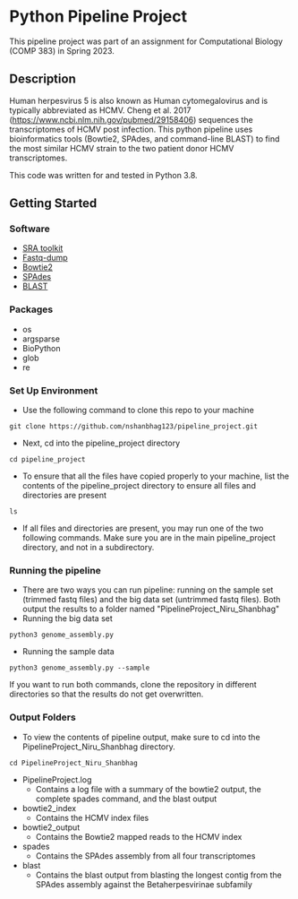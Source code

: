 # Python Pipeline Project

This pipeline project was part of an assignment for Computational Biology (COMP 383) in Spring 2023.

## Description

Human herpesvirus 5 is also known as Human cytomegalovirus and is typically abbreviated as HCMV. Cheng et al. 2017
(https://www.ncbi.nlm.nih.gov/pubmed/29158406) sequences the transcriptomes of HCMV post infection. This python pipeline uses bioinformatics tools (Bowtie2, SPAdes, and command-line BLAST) to find the most similar HCMV strain to the two patient donor HCMV transcriptomes. 

This code was written for and tested in Python 3.8.

## Getting Started

### Software

* [SRA toolkit](https://github.com/ncbi/sra-tools)
* [Fastq-dump](https://rnnh.github.io/bioinfo-notebook/docs/fastq-dump.html)
* [Bowtie2](https://github.com/BenLangmead/bowtie2)
* [SPAdes](https://github.com/ablab/spades)
* [BLAST](https://www.ncbi.nlm.nih.gov/books/NBK279690/)

### Packages
* os
* argsparse
* BioPython
* glob
* re

### Set Up Environment

* Use the following command to clone this repo to your machine
```
git clone https://github.com/nshanbhag123/pipeline_project.git
```
* Next, cd into the pipeline_project directory
```
cd pipeline_project
```
* To ensure that all the files have copied properly to your machine, list the contents of the pipeline_project directory to ensure all files and directories are present
```
ls 
```
* If all files and directories are present, you may run one of the two following commands. Make sure you are in the main pipeline_project directory, and not in a subdirectory. 


### Running the pipeline
* There are two ways you can run pipeline: running on the sample set (trimmed fastq files) and the big data set (untrimmed fastq files). Both output the results to a folder named "PipelineProject_Niru_Shanbhag"
* Running the big data set
 ```
 python3 genome_assembly.py
 ```
* Running the sample data
 ```
 python3 genome_assembly.py --sample
 ```
 If you want to run both commands, clone the repository in different directories so that the results do not get overwritten.
### Output Folders
* To view the contents of pipeline output, make sure to cd into the PipelineProject_Niru_Shanbhag directory.
```
cd PipelineProject_Niru_Shanbhag
```
* PipelineProject.log
  * Contains a log file with a summary of the bowtie2 output, the complete spades command, and the blast output
* bowtie2_index
  * Contains the HCMV index files
* bowtie2_output
  * Contains the Bowtie2 mapped reads to the HCMV index
* spades
  * Contains the SPAdes assembly from all four transcriptomes
* blast
  * Contains the blast output from blasting the longest contig from the SPAdes assembly against the Betaherpesvirinae subfamily

